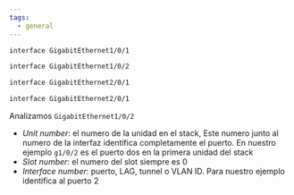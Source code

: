 ```yaml
---
tags:
  - general
---
```



``` bash
interface GigabitEthernet1/0/1

interface GigabitEthernet1/0/2

interface GigabitEthernet2/0/1

interface GigabitEthernet2/0/1
```

Analizamos `GigabitEthernet1/0/2`
- _Unit number_: el numero de la unidad en el stack, Este numero junto al numero de la interfaz identifica completamente el puerto. En nuestro ejemplo `g1/0/2` es el puerto dos en la primera unidad del stack 
- _Slot number_: el numero del slot siempre es 0
- _Interface number_: puerto, LAG, tunnel o VLAN ID. Para nuestro ejemplo identifica al puerto 2


